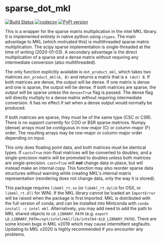# sparse_dot_mkl
[![Build Status](https://travis-ci.org/flatironinstitute/sparse_dot.svg?branch=master)](https://travis-ci.org/flatironinstitute/sparse_dot)
[![codecov](https://codecov.io/gh/flatironinstitute/sparse_dot/branch/master/graph/badge.svg)](https://codecov.io/gh/flatironinstitute/sparse_dot)
[![PyPI version](https://badge.fury.io/py/sparse-dot-mkl.svg)](https://badge.fury.io/py/sparse-dot-mkl)

This is a wrapper for the sparse matrix multiplication in the intel MKL library.
It is implemented entirely in native python using `ctypes`.
The main advantage to MKL (which motivated this) is multithreaded sparse matrix multiplication. 
The scipy sparse implementation is single-threaded at the time of writing (2020-01-03).
A secondary advantage is the direct multiplication of a sparse and a dense matrix without requiring any
intermediate conversion (also multithreaded). 

The only function explicitly available is `dot_product_mkl`, which takes two matrices
`dot_product_mkl(A, B)` and returns a matrix that is `A (dot) B`. 
If both matrices are dense, the output will be dense.
If one matrix is dense and one is sparse, the output will be dense.
If both matrices are sparse, the output will be sparse unless the `dense=True` flag is passed.
The dense flag will directly multiply to a dense matrix without requiring intermediate conversion.
It has no effect if set when a dense output would normally be produced.

If both matrices are sparse, they must be of the same type (CSC or CSR).
There is no support currently for COO or BSR sparse matrices. 
Numpy (dense) arrays must be contiguous in row-major (C) or column-major (F) order.
The resulting arrays may be row-major or column-major order depending on input.

This only does floating point data, and both matrices must be identical types.
If `cast=True` non-float matrices will be converted to doubles,
and a single-precision matrix will be promoted to doubles unless both matrices are single-precision. 
`cast=True` will ***not*** change data in-place, but will instead make an internal copy. 
This function may also reorder sparse data structures without warning while creating MKL's internal matrix representation
(reordering does not change data, only the way it is stored).

This package requires `libmkl_rt.so` (or `libmkl_rt.dylib` for OSX, or `libmkl_rt.dll` for WIN).
If the MKL library cannot be loaded an `ImportError` will be raised when the package is first imported. 
MKL is distributed with the full version of conda,
and can be installed into Miniconda with `conda install -c intel mkl`.
Alternatively, you may add need to add the path to MKL shared objects to `LD_LIBRARY_PATH`
(e.g. `export LD_LIBRARY_PATH=/opt/intel/mkl/lib/intel64:$LD_LIBRARY_PATH`).
There are some known bugs in MKL v2019 which may cause intermittent segfaults.
Updating to MKL v2020 is highly recommended if you encounter any problems.